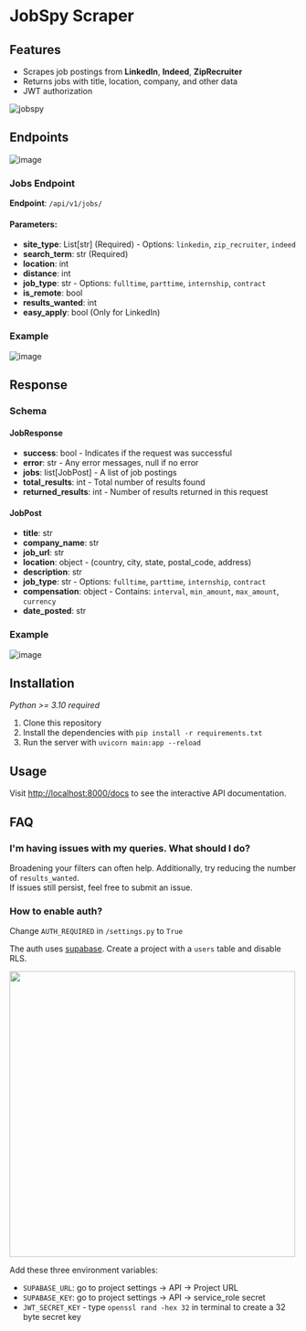 # JobSpy Scraper

## Features

- Scrapes job postings from **LinkedIn**, **Indeed**, **ZipRecruiter**
- Returns jobs with title, location, company, and other data
- JWT authorization
  
![jobspy](https://github.com/cullenwatson/jobspy/assets/78247585/25e66a30-f151-4a68-90b7-dc5874260ee1)

## Endpoints
![image](https://github.com/cullenwatson/jobspy/assets/78247585/22c8840d-41e5-4b56-998b-3979787ad76c)


### Jobs Endpoint

**Endpoint**: `/api/v1/jobs/`

#### Parameters:
- **site_type**: List[str] (Required) - Options: `linkedin`, `zip_recruiter`, `indeed`
- **search_term**: str (Required)
- **location**: int
- **distance**: int
- **job_type**: str - Options: `fulltime`, `parttime`, `internship`, `contract`
- **is_remote**: bool
- **results_wanted**: int
- **easy_apply**: bool (Only for LinkedIn)

### Example
![image](https://github.com/cullenwatson/jobspy/assets/78247585/0e52db2d-ed6b-44e5-8ece-16de707f33ec)


## Response

### Schema

#### JobResponse
- **success**: bool - Indicates if the request was successful
- **error**: str - Any error messages, null if no error
- **jobs**: list[JobPost] - A list of job postings
- **total_results**: int - Total number of results found
- **returned_results**: int - Number of results returned in this request

#### JobPost
- **title**: str 
- **company_name**: str 
- **job_url**: str 
- **location**: object - (country, city, state, postal_code, address)
- **description**: str 
- **job_type**: str - Options: `fulltime`, `parttime`, `internship`, `contract`
- **compensation**: object - Contains: `interval`, `min_amount`, `max_amount`, `currency`
- **date_posted**: str

### Example
![image](https://github.com/cullenwatson/jobspy/assets/78247585/73cb4423-8a53-456a-9da5-9ce7c56d5282)

## Installation
_Python >= 3.10 required_  
1. Clone this repository
2. Install the dependencies with `pip install -r requirements.txt`
4. Run the server with `uvicorn main:app --reload`

## Usage

Visit [http://localhost:8000/docs](http://localhost:8000/docs) to see the interactive API documentation.

## FAQ

### I'm having issues with my queries. What should I do?

Broadening your filters can often help. Additionally, try reducing the number of `results_wanted`.  
If issues still persist, feel free to submit an issue.

### How to enable auth?

Change `AUTH_REQUIRED` in `/settings.py` to `True`

The auth uses [supabase](https://supabase.com). Create a project with a `users` table and disable RLS.  
  
<img src="https://github.com/cullenwatson/jobspy/assets/78247585/03af18e1-5386-49ad-a2cf-d34232d9d747" width="500">


Add these three environment variables:

- `SUPABASE_URL`: go to project settings -> API -> Project URL  
- `SUPABASE_KEY`: go to project settings -> API -> service_role secret
- `JWT_SECRET_KEY` - type `openssl rand -hex 32` in terminal to create a 32 byte secret key
